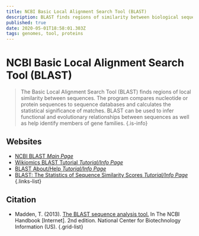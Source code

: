 ```yaml
---
title: NCBI Basic Local Alignment Search Tool (BLAST)
description: BLAST finds regions of similarity between biological sequences. The program compares nucleotide or protein sequences to sequence databases and calculates the statistical significance.
published: true
date: 2020-05-01T18:58:01.303Z
tags: genomes, tool, proteins
---
```


# NCBI Basic Local Alignment Search Tool (BLAST)

> The Basic Local Alignment Search Tool (BLAST) finds regions of local similarity between sequences. The program compares nucleotide or protein sequences to sequence databases and calculates the statistical significance of matches. BLAST can be used to infer functional and evolutionary relationships between sequences as well as help identify members of gene families.
{.is-info}

## Websites

- [NCBI BLAST *Main Page*](https://blast.ncbi.nlm.nih.gov/Blast.cgi)
- [Wikiomics BLAST Tutorial *Tutorial/Info Page*](https://openwetware.org/wiki/Wikiomics:BLAST_tutorial)
- [BLAST About/Help *Tutorial/Info Page*](https://blast.ncbi.nlm.nih.gov/Blast.cgi?CMD=Web&PAGE_TYPE=BlastDocs)
- [BLAST: The Statistics of Sequence Similarity Scores *Tutorial/Info Page*](https://blast.ncbi.nlm.nih.gov/Blast.cgi)
{.links-list}

## Citation

- Madden, T. (2013). [The BLAST sequence analysis tool.](https://www.ncbi.nlm.nih.gov/books/NBK153387/) In The NCBI Handbook [Internet]. 2nd edition. National Center for Biotechnology Information (US).
{.grid-list}